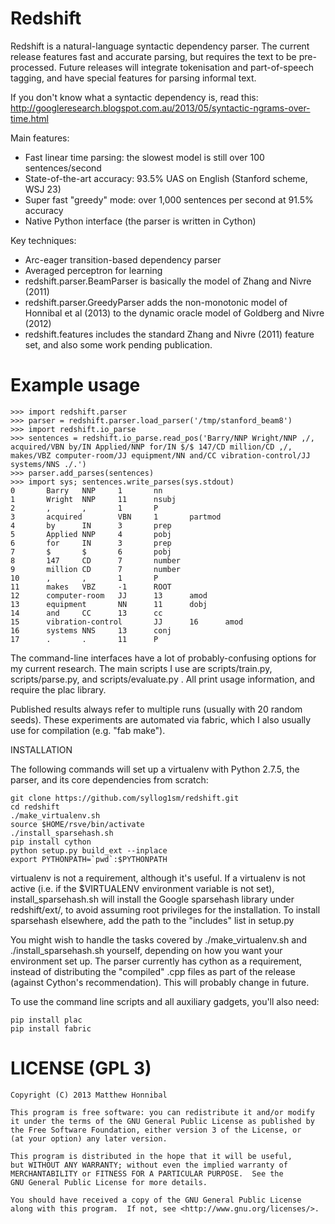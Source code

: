 # Redshift #

Redshift is a natural-language syntactic dependency parser.  The current release features fast and accurate parsing,
but requires the text to be pre-processed.  Future releases will integrate tokenisation and part-of-speech tagging,
and have special features for parsing informal text.

If you don't know what a syntactic dependency is, read this:
http://googleresearch.blogspot.com.au/2013/05/syntactic-ngrams-over-time.html

Main features:
* Fast linear time parsing: the slowest model is still over 100 sentences/second
* State-of-the-art accuracy: 93.5% UAS on English (Stanford scheme, WSJ 23)
* Super fast "greedy" mode: over 1,000 sentences per second at 91.5% accuracy
* Native Python interface (the parser is written in Cython)

Key techniques:
* Arc-eager transition-based dependency parser
* Averaged perceptron for learning
* redshift.parser.BeamParser is basically the model of Zhang and Nivre (2011)
* redshift.parser.GreedyParser adds the non-monotonic model of Honnibal et al (2013) to the dynamic oracle
model of Goldberg and Nivre (2012)
* redshift.features includes the standard Zhang and Nivre (2011) feature set, and also some work pending publication.

# Example usage #

    >>> import redshift.parser
    >>> parser = redshift.parser.load_parser('/tmp/stanford_beam8')
    >>> import redshift.io_parse
    >>> sentences = redshift.io_parse.read_pos('Barry/NNP Wright/NNP ,/, acquired/VBN by/IN Applied/NNP for/IN $/$ 147/CD million/CD ,/, makes/VBZ computer-room/JJ equipment/NN and/CC vibration-control/JJ systems/NNS ./.')
    >>> parser.add_parses(sentences)
    >>> import sys; sentences.write_parses(sys.stdout)
    0       Barry   NNP     1       nn
    1       Wright  NNP     11      nsubj
    2       ,       ,       1       P
    3       acquired        VBN     1       partmod
    4       by      IN      3       prep
    5       Applied NNP     4       pobj
    6       for     IN      3       prep
    7       $       $       6       pobj
    8       147     CD      7       number
    9       million CD      7       number
    10      ,       ,       1       P
    11      makes   VBZ     -1      ROOT
    12      computer-room   JJ      13      amod
    13      equipment       NN      11      dobj
    14      and     CC      13      cc
    15      vibration-control       JJ      16      amod
    16      systems NNS     13      conj
    17      .       .       11      P

The command-line interfaces have a lot of probably-confusing options for my current research. The main scripts I use are
scripts/train.py, scripts/parse.py, and scripts/evaluate.py . All print usage information, and require the plac library.

Published results always refer to multiple runs (usually with 20 random seeds). These experiments are automated via fabric,
which I also usually use for compilation (e.g. "fab make").

INSTALLATION

The following commands will set up a virtualenv with Python 2.7.5, the parser, and its core dependencies from scratch:

    git clone https://github.com/syllog1sm/redshift.git
    cd redshift
    ./make_virtualenv.sh
    source $HOME/rsve/bin/activate
    ./install_sparsehash.sh
    pip install cython
    python setup.py build_ext --inplace
    export PYTHONPATH=`pwd`:$PYTHONPATH

virtualenv is not a requirement, although it's useful.  If a virtualenv is not active (i.e. if the $VIRTUALENV
environment variable is not set), install_sparsehash.sh will install the Google sparsehash library under redshift/ext/,
to avoid assuming root privileges for the installation.  To install sparsehash elsewhere, add the path to the "includes"
list in setup.py

You might wish to handle the tasks covered by ./make_virtualenv.sh and ./install_sparsehash.sh yourself, depending on
how you want your environment set up. The parser currently has cython as a requirement, instead of distributing
the "compiled" .cpp files as part of the release (against Cython's recommendation). This will probably change in future.

To use the command line scripts and all auxiliary gadgets, you'll also need:

    pip install plac
    pip install fabric

# LICENSE (GPL 3) #

    Copyright (C) 2013 Matthew Honnibal

    This program is free software: you can redistribute it and/or modify
    it under the terms of the GNU General Public License as published by
    the Free Software Foundation, either version 3 of the License, or
    (at your option) any later version.

    This program is distributed in the hope that it will be useful,
    but WITHOUT ANY WARRANTY; without even the implied warranty of
    MERCHANTABILITY or FITNESS FOR A PARTICULAR PURPOSE.  See the
    GNU General Public License for more details.

    You should have received a copy of the GNU General Public License
    along with this program.  If not, see <http://www.gnu.org/licenses/>.
